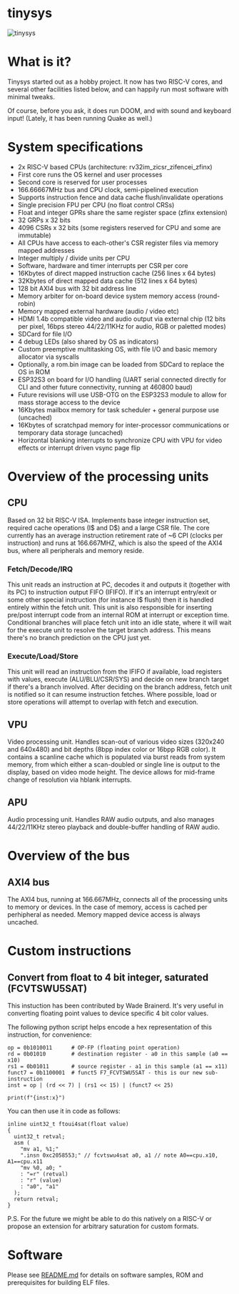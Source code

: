 # tinysys

![tinysys](./tinysys.jpg "tinysys")

# What is it?

Tinysys started out as a hobby project. It now has two RISC-V cores, and several other facilities listed below, and can happily run most software with minimal tweaks.

Of course, before you ask, it does run DOOM, and with sound and keyboard input! (Lately, it has been running Quake as well.)

# System specifications

- 2x RISC-V based CPUs (architecture: rv32im_zicsr_zifencei_zfinx)
- First core runs the OS kernel and user processes
- Second core is reserved for user processes
- 166.66667MHz bus and CPU clock, semi-pipelined execution
- Supports instruction fence and data cache flush/invalidate operations
- Single precision FPU per CPU (no float control CRSs)
- Float and integer GPRs share the same register space (zfinx extension)
- 32 GRPs x 32 bits
- 4096 CSRs x 32 bits (some registers reserved for CPU and some are immutable)
- All CPUs have access to each-other's CSR register files via memory mapped addresses
- Integer multiply / divide units per CPU
- Software, hardware and timer interrupts per CSR per core
- 16Kbytes of direct mapped instruction cache (256 lines x 64 bytes)
- 32Kbytes of direct mapped data cache (512 lines x 64 bytes)
- 128 bit AXI4 bus with 32 bit address line
- Memory arbiter for on-board device system memory access (round-robin)
- Memory mapped external hardware (audio / video etc)
- HDMI 1.4b compatible video and audio output via external chip (12 bits per pixel, 16bps stereo 44/22/11KHz for audio, RGB or paletted modes)
- SDCard for file I/O
- 4 debug LEDs (also shared by OS as indicators)
- Custom preemptive multitasking OS, with file I/O and basic memory allocator via syscalls
- Optionally, a rom.bin image can be loaded from SDCard to replace the OS in ROM
- ESP32S3 on board for I/O handling (UART serial connected directly for CLI and other future connectivity, running at 460800 baud)
- Future revisions will use USB-OTG on the ESP32S3 module to allow for mass storage access to the device
- 16Kbytes mailbox memory for task scheduler + general purpose use (uncached)
- 16Kbytes of scratchpad memory for inter-processor communications or temporary data storage (uncached)
- Horizontal blanking interrupts to synchronize CPU with VPU for video effects or interrupt driven vsync page flip

# Overview of the processing units

## CPU
Based on 32 bit RISC-V ISA. Implements base integer instruction set, required cache operations (I$ and D$) and a large CSR file.
The core currently has an average instruction retirement rate of ~6 CPI (clocks per instruction) and runs at 166.667MHZ, which
is also the speed of the AXI4 bus, where all peripherals and memory reside.

### Fetch/Decode/IRQ
This unit reads an instruction at PC, decodes it and outputs it (together with its PC) to instruction output FIFO (IFIFO). If it's an interrupt entry/exit or some other special instruction (for instance I$ flush) then it is handled entirely within the fetch unit. This unit is also responsible for inserting pre/post interrupt code from an internal ROM at interrupt or exception time. Conditional branches will place fetch unit into an idle state, where it will wait for the execute unit to resolve the target branch address. This means there's no branch prediction on the CPU just yet.

### Execute/Load/Store
This unit will read an instruction from the IFIFO if available, load registers with values, execute (ALU/BLU/CSR/SYS) and decide on new branch target if there's a branch involved. After deciding on the branch address, fetch unit is notified so it can resume instruction fetches. Where possible, load or store operations will attempt to overlap with fetch and execution.

## VPU
Video processing unit. Handles scan-out of various video sizes (320x240 and 640x480) and bit depths (8bpp index color or 16bpp RGB color). It contains a scanline cache which is populated via burst reads from system memory, from which either a scan-doubled or single line is output to the display, based on video mode height. The device allows for mid-frame change of resolution via hblank interrupts.

## APU
Audio processing unit. Handles RAW audio outputs, and also manages 44/22/11KHz stereo playback and double-buffer handling of RAW audio.

# Overview of the bus

## AXI4 bus
The AXI4 bus, running at 166.667MHz, connects all of the processing units to memory or devices. In the case of memory, access is cached per perhipheral as needed. Memory mapped device access is always uncached.

# Custom instructions

## Convert from float to 4 bit integer, saturated (FCVTSWU5SAT)

This instuction has been contributed by Wade Brainerd. It's very useful in converting floating point values to device specific 4 bit color values.

The following python script helps encode a hex representation of this instruction, for convenience:

```
op = 0b1010011		# OP-FP (floating point operation)
rd = 0b01010		# destination register - a0 in this sample (a0 == x10)
rs1 = 0b01011		# source register - a1 in this sample (a1 == x11)
funct7 = 0b1100001	# funct5 F7_FCVTSWU5SAT - this is our new sub-instruction
inst = op | (rd << 7) | (rs1 << 15) | (funct7 << 25)

print(f"{inst:x}")
```

You can then use it in code as follows:

```
inline uint32_t ftoui4sat(float value)
{
  uint32_t retval;
  asm (
    "mv a1, %1;"
    ".insn 0xc2058553;" // fcvtswu4sat a0, a1 // note A0==cpu.x10, A1==cpu.x11
    "mv %0, a0; "
    : "=r" (retval)
    : "r" (value)
    : "a0", "a1"
  );
  return retval;
}
```

P.S. For the future we might be able to do this natively on a RISC-V or propose an extension for arbitrary saturation for custom formats.

# Software

Please see [README.md](./software/README.md) for details on software samples, ROM and prerequisites for building ELF files.
